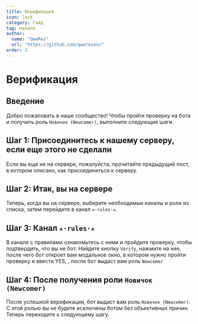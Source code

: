 ```yaml
---
title: Верификация
icon: lock
category: Гайд
tag: Начало
author: 
  name: "QweRez"
  url: "https://github.com/qwerezon/"
order: 2
---
```


# Верификация

## Введение

Добро пожаловать в наше сообщество! Чтобы пройти проверку на бота и получить роль `Новичок (Newcomer)`, выполните следующие шаги.

## Шаг 1: Присоединитесь к нашему серверу, если еще этого не сделали

Если вы еще не на сервере, пожалуйста, прочитайте предыдущий пост, в котором описано, как присоединиться к серверу.

## Шаг 2: Итак, вы на сервере

Теперь, когда вы на сервере, выберите необходимые каналы и роли из списка, затем перейдите в канал `★⋅rules⋅★`.

## Шаг 3: Канал `★⋅rules⋅★`

В канале с правилами ознакомьтесь с ними и пройдите проверку, чтобы подтвердить, что вы не бот. Найдите кнопку `Verify`, нажмите на нее, после чего бот откроет вам модальное окно, в котором нужно пройти проверку и ввести  YES, , после бот выдаст вам роль `Newcomer`

## Шаг 4: После получения роли `Новичок (Newcomer)`

После успешной верификации, бот выдаст вам роль `Новичок (Newcomer)`. С этой ролью вы не будете исключены ботом без объективных причин. Теперь переходите к следующему шагу.
